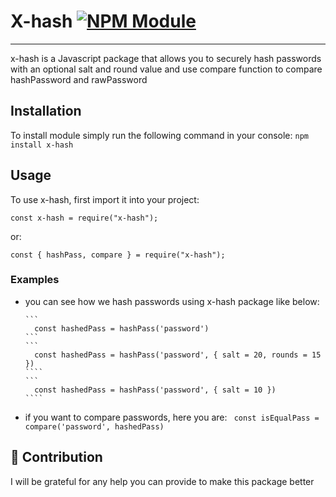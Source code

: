 # X-hash [![NPM Module](https://img.shields.io/badge/npm%20package-0.2.1-red)](https://github.com/alexagep/hashpass)

---

x-hash is a Javascript package that allows you to securely hash passwords with an optional salt and round value and use compare function to compare hashPassword and rawPassword

## Installation

To install module simply run the following command in your console:
`npm install x-hash`

## Usage

To use x-hash, first import it into your project:

```
const x-hash = require("x-hash");
```

or:

```
const { hashPass, compare } = require("x-hash");
```

### Examples

* you can see how we hash passwords using x-hash package like below:

      ``` 
        const hashedPass = hashPass('password') 
      ```
      ``` 
        const hashedPass = hashPass('password', { salt = 20, rounds = 15 }) 
      ````
      ``` 
        const hashedPass = hashPass('password', { salt = 10 }) 
      ````

* if you want to compare passwords, here you are:
      ``` 
        const isEqualPass = compare('password', hashedPass) 
      ```

## 🤝 Contribution

I will be grateful for any help you can provide to make this package better
